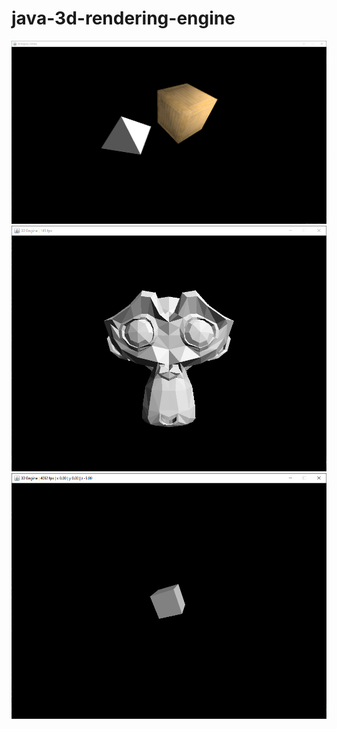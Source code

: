 # java-3d-rendering-engine
![Textured Cube](texturedCubeWithGouraudLighting.png)
![Suzanne, Blender's test model](Suzanne.png)
![Rotating Cube](Cube.png)
